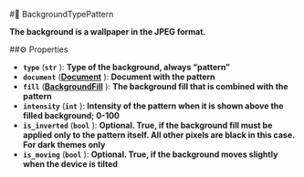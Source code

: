 #🔮 BackgroundTypePattern

**The background is a wallpaper in the JPEG format.**

##⚙️ Properties

- **`type`** (**`str`** ): **Type of the background, always “pattern”**
- **`document`** (**[Document](Document.md)** ): **Document with the pattern**
- **`fill`** (**[BackgroundFill](BackgroundFill.md)** ): **The background fill that is combined with the pattern**
- **`intensity`** (**`int`** ): **Intensity of the pattern when it is shown above the filled background; 0-100**
- **`is_inverted`** (**`bool`** ): **Optional. True, if the background fill must be applied only to the pattern itself. All other pixels are black in this case. For dark themes only**
- **`is_moving`** (**`bool`** ): **Optional. True, if the background moves slightly when the device is tilted**
